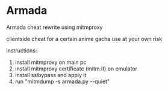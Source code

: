 # Armada
Armada cheat rewrite using mitmproxy

clientside cheat for a certain anime gacha
use at your own risk

instructions:
1. install mitmproxy on main pc
2. install mitmproxy certificate (mitm.it) on emulator
3. install sslbypass and apply it
4. run "mitmdump -s armada.py --quiet"
